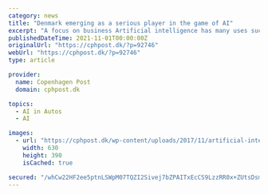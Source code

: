 ```yaml
---
category: news
title: "Denmark emerging as a serious player in the game of AI"
excerpt: "A focus on business Artificial intelligence has many uses such as diagnosing diseases and controlling driverless cars. However, the DCAKI will focus less on the science fiction and more on the humdrum reality of the business world, assisting small ..."
publishedDateTime: 2021-11-01T00:00:00Z
originalUrl: "https://cphpost.dk/?p=92746"
webUrl: "https://cphpost.dk/?p=92746"
type: article

provider:
  name: Copenhagen Post
  domain: cphpost.dk

topics:
  - AI in Autos
  - AI

images:
  - url: "https://cphpost.dk/wp-content/uploads/2017/11/artificial-intelligence-698154_960_720-630x390.jpg"
    width: 630
    height: 390
    isCached: true

secured: "/whCw22HF2ee5ptnLSWpM07TQZI2Sivej7bZPAITxEcCS9LzzRR0x+ZUtsDsmyGs+DdzqPNmGgLYLHA+Cod1laRo6ZmZ1I72dNsM864UeE7V9cPBXGlvHkSB5BsLbbF0P/1Wk7U0Zz4hogJkH6dQdCCqM+0LEKh9uQOl75Pfksk7wT4egN0FXgGP9sCL/MF0oSxafTarzUXZI1qjowHoF2P2/7gTSv3KZcL/JIMH1ZLYLRPhWPonyFsHeuPNSG/Rjq5Zfv81eO/FIGzxSZPymNSTdjvqzqT44kB7P5ha9iwhta/arF7egpgk4029IKBWDvp9QX9jvDsFedaPBF6EyW14/bOi5Ur4RvQXX0/LpGw=;7LVDRn+WGKEVLk9CFoqf7A=="
---
```


